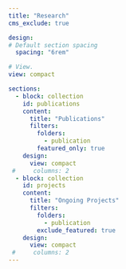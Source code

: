 ```yaml
---
title: "Research"
cms_exclude: true

design:
# Default section spacing
  spacing: "6rem"

# View.
view: compact

sections:
  - block: collection
    id: publications
    content:
      title: "Publications"
      filters:
        folders:
          - publication
        featured_only: true
    design:
      view: compact
 #     columns: 2
  - block: collection
    id: projects
    content:
      title: "Ongoing Projects"
      filters:
        folders:
          - publication
        exclude_featured: true
    design:
      view: compact
 #     columns: 2
---
```



